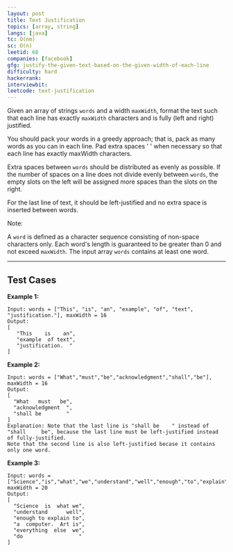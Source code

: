 ```yaml
---
layout: post
title: Text Justification
topics: [array, string]
langs: [java]
tc: O(nm)
sc: O(n)
leetid: 68
companies: [facebook]
gfg: justify-the-given-text-based-on-the-given-width-of-each-line
difficulty: hard
hackerrank: 
interviewbit: 
leetcode: text-justification
---
```


Given an array of strings `words` and a width `maxWidth`, 
format the text such that each line has exactly `maxWidth` characters and is fully (left and right) justified.

You should pack your words in a greedy approach; 
that is, pack as many words as you can in each line. 
Pad extra spaces ' ' when necessary so that each line has exactly maxWidth characters.

Extra spaces between `words` should be distributed as evenly as possible. 
If the number of spaces on a line does not divide evenly between `words`, 
the empty slots on the left will be assigned more spaces than the slots on the right.

For the last line of text, it should be left-justified and no extra space is inserted between words.

Note:

A `word` is defined as a character sequence consisting of non-space characters only.
Each word's length is guaranteed to be greater than 0 and not exceed `maxWidth`.
The input array `words` contains at least one word.

---

## Test Cases

**Example 1:** 
```
Input: words = ["This", "is", "an", "example", "of", "text", "justification."], maxWidth = 16
Output:
[
   "This    is    an",
   "example  of text",
   "justification.  "
]
```

**Example 2:** 
```
Input: words = ["What","must","be","acknowledgment","shall","be"], maxWidth = 16
Output:
[
  "What   must   be",
  "acknowledgment  ",
  "shall be        "
]
Explanation: Note that the last line is "shall be    " instead of "shall     be", because the last line must be left-justified instead of fully-justified.
Note that the second line is also left-justified becase it contains only one word.
```

**Example 3:**
```
Input: words = ["Science","is","what","we","understand","well","enough","to","explain","to","a","computer.","Art","is","everything","else","we","do"], maxWidth = 20
Output:
[
  "Science  is  what we",
  "understand      well",
  "enough to explain to",
  "a  computer.  Art is",
  "everything  else  we",
  "do                  "
]
```